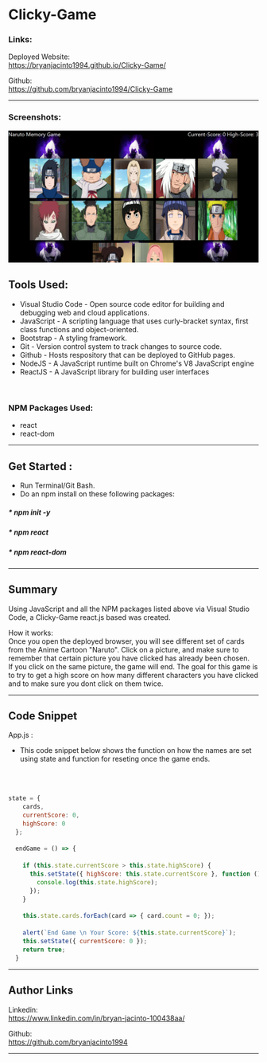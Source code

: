 # Clicky-Game

### Links: 

Deployed Website: <br>
https://bryanjacinto1994.github.io/Clicky-Game/
<br>

Github: <br>
https://github.com/bryanjacinto1994/Clicky-Game


<hr>

### Screenshots:

![Site](./screenshotclicky.png)

## Tools Used:

* Visual Studio Code - Open source code editor for building and debugging web and cloud applications.
* JavaScript - A scripting language that uses curly-bracket syntax, first class functions and object-oriented.
* Bootstrap - A styling framework.
* Git - Version control system to track changes to source code.
* Github - Hosts respository that can be deployed to GitHub pages.
* NodeJS - A JavaScript runtime built on Chrome's V8 JavaScript engine
* ReactJS - A JavaScript library for building user interfaces
<br>

### NPM Packages Used:

* react
* react-dom



<hr>

## Get Started :
* Run Terminal/Git Bash.
* Do an npm install on these following packages:<br>
##### * npm init -y
##### * npm react
##### * npm react-dom


<hr>

## Summary

Using JavaScript and all the NPM packages listed above via Visual Studio Code, a Clicky-Game react.js based was created.

How it works:
<br>
Once you open the deployed browser, you will see different set of cards from the Anime Cartoon "Naruto". 
Click on a picture, and make sure to remember that certain picture you have clicked has already been chosen.
<br>
If you click on the same picture, the game will end. The goal for this game is to try to get a high score on how many different characters you have clicked and to make sure you dont click on them twice.








<hr>





## Code Snippet

App.js : <br>

*  This code snippet below shows the function on how the names are set using state and function for reseting once the game ends. 
<br> 

```javascript

state = {
    cards,
    currentScore: 0,
    highScore: 0
  };

  endGame = () => {

    if (this.state.currentScore > this.state.highScore) {
      this.setState({ highScore: this.state.currentScore }, function () {
        console.log(this.state.highScore);
      });
    }

    this.state.cards.forEach(card => { card.count = 0; });

    alert(`End Game \n Your Score: ${this.state.currentScore}`);
    this.setState({ currentScore: 0 });
    return true;
  }
```

<hr>



## Author Links
Linkedin:<br>
https://www.linkedin.com/in/bryan-jacinto-100438aa/

Github:<br>
https://github.com/bryanjacinto1994
<br>


<hr>

